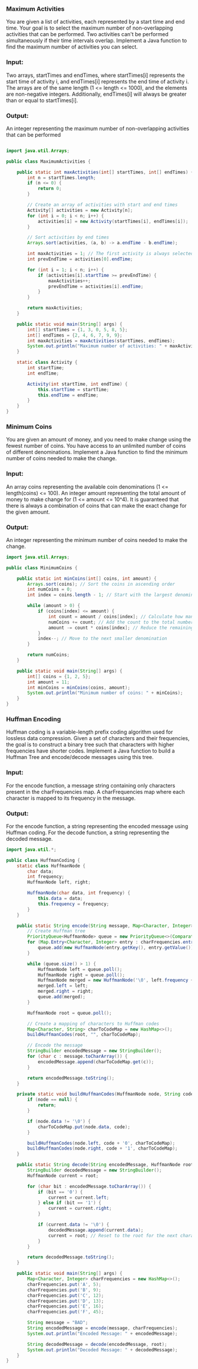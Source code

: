 ###  Maximum Activities

You are given a list of activities, each represented by a start time and end time. Your goal is to select the maximum number of non-overlapping activities that can be performed. Two activities can't be performed simultaneously if their time intervals overlap. Implement a Java function to find the maximum number of activities you can select.

### Input:

Two arrays, startTimes and endTimes, where startTimes[i] represents the start time of activity i, and endTimes[i] represents the end time of activity i. The arrays are of the same length (1 <= length <= 1000), and the elements are non-negative integers. Additionally, endTimes[i] will always be greater than or equal to startTimes[i].

### Output:
An integer representing the maximum number of non-overlapping activities that can be performed

```java

import java.util.Arrays;

public class MaximumActivities {

    public static int maxActivities(int[] startTimes, int[] endTimes) {
        int n = startTimes.length;
        if (n <= 0) {
            return 0;
        }

        // Create an array of activities with start and end times
        Activity[] activities = new Activity[n];
        for (int i = 0; i < n; i++) {
            activities[i] = new Activity(startTimes[i], endTimes[i]);
        }

        // Sort activities by end times
        Arrays.sort(activities, (a, b) -> a.endTime - b.endTime);

        int maxActivities = 1; // The first activity is always selected
        int prevEndTime = activities[0].endTime;

        for (int i = 1; i < n; i++) {
            if (activities[i].startTime >= prevEndTime) {
                maxActivities++;
                prevEndTime = activities[i].endTime;
            }
        }

        return maxActivities;
    }

    public static void main(String[] args) {
        int[] startTimes = {1, 3, 0, 5, 8, 5};
        int[] endTimes = {2, 4, 6, 7, 9, 9};
        int maxActivities = maxActivities(startTimes, endTimes);
        System.out.println("Maximum number of activities: " + maxActivities);
    }

    static class Activity {
        int startTime;
        int endTime;

        Activity(int startTime, int endTime) {
            this.startTime = startTime;
            this.endTime = endTime;
        }
    }
}
```



### Minimum Coins

You are given an amount of money, and you need to make change using the fewest number of coins. You have access to an unlimited number of coins of different denominations. Implement a Java function to find the minimum number of coins needed to make the change.

### Input:

An array coins representing the available coin denominations (1 <= length(coins) <= 100).
An integer amount representing the total amount of money to make change for (1 <= amount <= 10^4).
It is guaranteed that there is always a combination of coins that can make the exact change for the given amount.

### Output:
An integer representing the minimum number of coins needed to make the change.

```java
import java.util.Arrays;

public class MinimumCoins {

    public static int minCoins(int[] coins, int amount) {
        Arrays.sort(coins); // Sort the coins in ascending order
        int numCoins = 0;
        int index = coins.length - 1; // Start with the largest denomination

        while (amount > 0) {
            if (coins[index] <= amount) {
                int count = amount / coins[index]; // Calculate how many coins of this denomination can be used
                numCoins += count; // Add the count to the total number of coins
                amount -= count * coins[index]; // Reduce the remaining amount
            }
            index--; // Move to the next smaller denomination
        }

        return numCoins;
    }

    public static void main(String[] args) {
        int[] coins = {1, 2, 5};
        int amount = 11;
        int minCoins = minCoins(coins, amount);
        System.out.println("Minimum number of coins: " + minCoins);
    }
}
 ```



### Huffman Encoding

Huffman coding is a variable-length prefix coding algorithm used for lossless data compression. Given a set of characters and their frequencies, the goal is to construct a binary tree such that characters with higher frequencies have shorter codes. Implement a Java function to build a Huffman Tree and encode/decode messages using this tree.

### Input:

For the encode function, a message string containing only characters present in the charFrequencies map.
A charFrequencies map where each character is mapped to its frequency in the message.

### Output:
For the encode function, a string representing the encoded message using Huffman coding.
For the decode function, a string representing the decoded message.

```java
import java.util.*;

public class HuffmanCoding {
    static class HuffmanNode {
        char data;
        int frequency;
        HuffmanNode left, right;

        HuffmanNode(char data, int frequency) {
            this.data = data;
            this.frequency = frequency;
        }
    }

    public static String encode(String message, Map<Character, Integer> charFrequencies) {
        // Create Huffman tree
        PriorityQueue<HuffmanNode> queue = new PriorityQueue<>(Comparator.comparingInt(node -> node.frequency));
        for (Map.Entry<Character, Integer> entry : charFrequencies.entrySet()) {
            queue.add(new HuffmanNode(entry.getKey(), entry.getValue()));
        }

        while (queue.size() > 1) {
            HuffmanNode left = queue.poll();
            HuffmanNode right = queue.poll();
            HuffmanNode merged = new HuffmanNode('\0', left.frequency + right.frequency);
            merged.left = left;
            merged.right = right;
            queue.add(merged);
        }

        HuffmanNode root = queue.poll();

        // Create a mapping of characters to Huffman codes
        Map<Character, String> charToCodeMap = new HashMap<>();
        buildHuffmanCodes(root, "", charToCodeMap);

        // Encode the message
        StringBuilder encodedMessage = new StringBuilder();
        for (char c : message.toCharArray()) {
            encodedMessage.append(charToCodeMap.get(c));
        }

        return encodedMessage.toString();
    }

    private static void buildHuffmanCodes(HuffmanNode node, String code, Map<Character, String> charToCodeMap) {
        if (node == null) {
            return;
        }

        if (node.data != '\0') {
            charToCodeMap.put(node.data, code);
        }

        buildHuffmanCodes(node.left, code + '0', charToCodeMap);
        buildHuffmanCodes(node.right, code + '1', charToCodeMap);
    }

    public static String decode(String encodedMessage, HuffmanNode root) {
        StringBuilder decodedMessage = new StringBuilder();
        HuffmanNode current = root;

        for (char bit : encodedMessage.toCharArray()) {
            if (bit == '0') {
                current = current.left;
            } else if (bit == '1') {
                current = current.right;
            }

            if (current.data != '\0') {
                decodedMessage.append(current.data);
                current = root; // Reset to the root for the next character
            }
        }

        return decodedMessage.toString();
    }

    public static void main(String[] args) {
        Map<Character, Integer> charFrequencies = new HashMap<>();
        charFrequencies.put('A', 5);
        charFrequencies.put('B', 9);
        charFrequencies.put('C', 12);
        charFrequencies.put('D', 13);
        charFrequencies.put('E', 16);
        charFrequencies.put('F', 45);

        String message = "BAD";
        String encodedMessage = encode(message, charFrequencies);
        System.out.println("Encoded Message: " + encodedMessage);

        String decodedMessage = decode(encodedMessage, root);
        System.out.println("Decoded Message: " + decodedMessage);
    }
}

```










